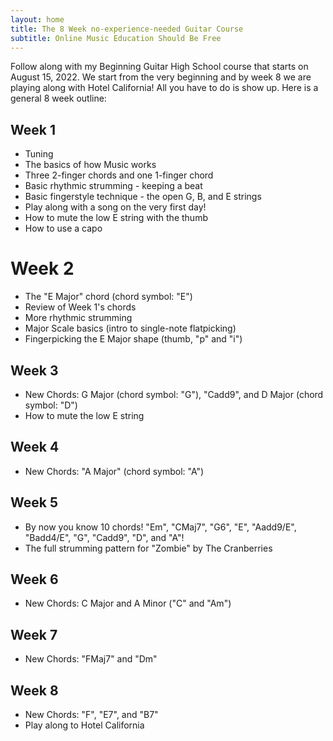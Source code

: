 ```yaml
---
layout: home
title: The 8 Week no-experience-needed Guitar Course
subtitle: Online Music Education Should Be Free
---
```


Follow along with my Beginning Guitar High School course that starts on August 15, 2022. We start from the very beginning and by week 8 we are playing along with Hotel California! All you have to do is show up. Here is a general 8 week outline:

## Week 1

* Tuning
* The basics of how Music works
* Three 2-finger chords and one 1-finger chord
* Basic rhythmic strumming - keeping a beat
* Basic fingerstyle technique - the open G, B, and E strings
* Play along with a song on the very first day!
* How to mute the low E string with the thumb
* How to use a capo

# Week 2

* The "E Major" chord (chord symbol: "E")
* Review of Week 1's chords
* More rhythmic strumming
* Major Scale basics (intro to single-note flatpicking)
* Fingerpicking the E Major shape (thumb, "p" and "i")

## Week 3

* New Chords: G Major (chord symbol: "G"), "Cadd9", and D Major (chord symbol: "D")
* How to mute the low E string

## Week 4

* New Chords: "A Major" (chord symbol: "A")

## Week 5

* By now you know 10 chords! "Em", "CMaj7", "G6", "E", "Aadd9/E", "Badd4/E", "G", "Cadd9", "D", and "A"!
* The full strumming pattern for "Zombie" by The Cranberries

## Week 6

* New Chords: C Major and A Minor ("C" and "Am")

## Week 7

* New Chords: "FMaj7" and "Dm"

## Week 8

* New Chords: "F", "E7", and "B7"
* Play along to Hotel California